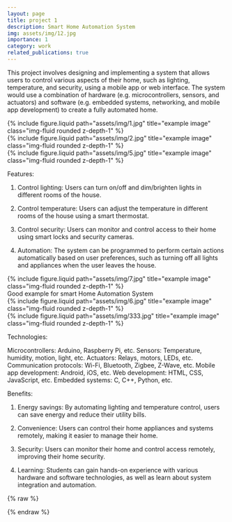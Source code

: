 ```yaml
---
layout: page
title: project 1
description: Smart Home Automation System
img: assets/img/12.jpg
importance: 1
category: work
related_publications: true
---
```


This project involves designing and implementing a system that allows users to control various aspects of their home, such as lighting, temperature, and security, using a mobile app or web interface. 
The system would use a combination of hardware (e.g. microcontrollers, sensors, and actuators) and software (e.g. embedded systems, networking, and mobile app development) to create a fully automated home.



<div class="row">
    <div class="col-sm mt-3 mt-md-0">
        {% include figure.liquid path="assets/img/1.jpg" title="example image" class="img-fluid rounded z-depth-1" %}
    </div>
    <div class="col-sm mt-3 mt-md-0">
        {% include figure.liquid path="assets/img/2.jpg" title="example image" class="img-fluid rounded z-depth-1" %}
    </div>
    <div class="col-sm mt-3 mt-md-0">
        {% include figure.liquid path="assets/img/5.jpg" title="example image" class="img-fluid rounded z-depth-1" %}
    </div>
</div>


Features:

1. Control lighting: Users can turn on/off and dim/brighten lights in different rooms of the house.

2. Control temperature: Users can adjust the temperature in different rooms of the house using a smart thermostat.

3. Control security: Users can monitor and control access to their home using smart locks and security cameras.

4. Automation: The system can be programmed to perform certain actions automatically based on user preferences, such as turning off all lights and appliances when the user leaves the house.

</div>

<div class="row">
    <div class="col-sm mt-3 mt-md-0">
        {% include figure.liquid path="assets/img/7.jpg" title="example image" class="img-fluid rounded z-depth-1" %}
    </div>
</div>
<div class="caption">
    Good example for smart Home Automation System
</div>

<div class="row justify-content-sm-center">
    <div class="col-sm-8 mt-3 mt-md-0">
        {% include figure.liquid path="assets/img/6.jpg" title="example image" class="img-fluid rounded z-depth-1" %}
    </div>
    <div class="col-sm-4 mt-3 mt-md-0">
        {% include figure.liquid path="assets/img/333.jpg" title="example image" class="img-fluid rounded z-depth-1" %}
    </div>
</div>



Technologies:

Microcontrollers: Arduino, Raspberry Pi, etc.
Sensors: Temperature, humidity, motion, light, etc.
Actuators: Relays, motors, LEDs, etc.
Communication protocols: Wi-Fi, Bluetooth, Zigbee, Z-Wave, etc.
Mobile app development: Android, iOS, etc.
Web development: HTML, CSS, JavaScript, etc.
Embedded systems: C, C++, Python, etc.



Benefits:

1. Energy savings: By automating lighting and temperature control, users can save energy and reduce their utility bills.

2. Convenience: Users can control their home appliances and systems remotely, making it easier to manage their home.

3. Security: Users can monitor their home and control access remotely, improving their home security.

4. Learning: Students can gain hands-on experience with various hardware and software technologies, as well as learn about system integration and automation.

{% raw %}

{% endraw %}
